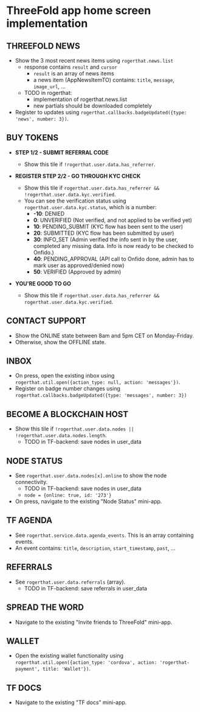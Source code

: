 # ThreeFold app home screen implementation

## THREEFOLD NEWS

- Show the 3 most recent news items using `rogerthat.news.list`
  - response contains `result` and `cursor`
    - `result` is an array of news items
    - a news item (AppNewsItemTO) contains: `title`, `message`, `image_url`, ...
  - TODO in rogerthat:
    - implementation of rogerthat.news.list
    - new partials should be downloaded completely
- Register to updates using `rogerthat.callbacks.badgeUpdated({type: 'news', number: 3})`.

## BUY TOKENS

- **STEP 1/2 - SUBMIT REFERRAL CODE**
  - Show this tile if `!rogerthat.user.data.has_referrer`.


- **REGISTER STEP 2/2 - GO THROUGH KYC CHECK**
  - Show this tile if `rogerthat.user.data.has_referrer && !rogerthat.user.data.kyc.verified`.
  - You can see the verification status using `rogerthat.user.data.kyc.status`, which is a number:
    - **-10**: DENIED
    - **0**: UNVERIFIED (Not verified, and not applied to be verified yet)
    - **10**: PENDING_SUBMIT (KYC flow has been sent to the user)
    - **20**: SUBMITTED (KYC flow has been submitted by user)
    - **30**: INFO_SET (Admin verified the info sent in by the user, completed any missing data. Info is now ready to be checked to Onfido.)
    - **40**: PENDING_APPROVAL (API call to Onfido done, admin has to mark user as approved/denied now)
    - **50**: VERIFIED (Approved by admin)


- **YOU'RE GOOD TO GO**
  - Show this tile if `rogerthat.user.data.has_referrer && rogerthat.user.data.kyc.verified`.


## CONTACT SUPPORT

- Show the ONLINE state between 8am and 5pm CET on Monday-Friday.
- Otherwise, show the OFFLINE state.

## INBOX

- On press, open the existing inbox using `rogerthat.util.open({action_type: null, action: 'messages'})`.
- Register on badge number changes using `rogerthat.callbacks.badgeUpdated({type: 'messages', number: 3})`

## BECOME A BLOCKCHAIN HOST

- Show this tile if `!rogerthat.user.data.nodes || !rogerthat.user.data.nodes.length`.
  - TODO in TF-backend: save nodes in user_data

## NODE STATUS

- See `rogerthat.user.data.nodes[x].online` to show the node connectivity.
  - TODO in TF-backend: save nodes in user_data
  - `node = {online: true, id: '273'}`
- On press, navigate to the existing "Node Status" mini-app.

## TF AGENDA

- See `rogerthat.service.data.agenda_events`. This is an array containing events.
- An event contains: `title`, `description`, `start_timestamp`, `past`, ...

## REFERRALS

- See `rogerthat.user.data.referrals` (array).
  - TODO in TF-backend: save referrals in user_data

## SPREAD THE WORD

- Navigate to the existing "Invite friends to ThreeFold" mini-app.

## WALLET

- Open the existing wallet functionality using `rogerthat.util.open({action_type: 'cordova', action: 'rogerthat-payment', title: 'Wallet'})`.

## TF DOCS

- Navigate to the existing "TF docs" mini-app.
